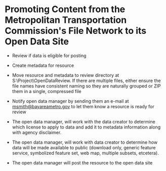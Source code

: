 # Promoting Content from the Metropolitan Transportation Commission's File Network to its Open Data Site

- Review if data is eligible for posting

- Create metadata for resource

- Move resource and metadata to review directory at S:\Project\OpenDataReview. If there are multiple files, either ensure the file names have consistent naming so they are naturally grouped or ZIP them in a single, compressed file

- Notify open data manager by sending them an e-mail at msmith@bayareametro.gov to let them know a resource is ready for review

-	The open data manager, will work with the data creator to determine which license to apply to data and add it to metadata information along with agency disclaimer.

-	The open data manager, will work with data creator to determine how data will be made available to public (download only, generic feature service, symbolized feature set, web map, multiple subsets, etcetera).

- The open data manager will post the resource to the open data site
